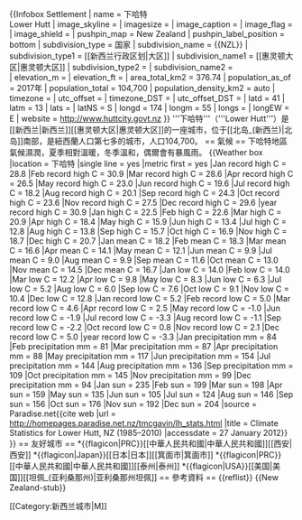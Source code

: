 {{Infobox Settlement
| name = 下哈特<br/>Lower Hutt
| image_skyline = 
| imagesize = 
| image_caption = 
| image_flag = 
| image_shield = 
| pushpin_map = New Zealand
| pushpin_label_position = bottom
| subdivision_type = 国家
| subdivision_name = {{NZL}}
| subdivision_type1 = [[新西兰行政区划|大区]]
| subdivision_name1 = [[惠灵顿大区|惠灵顿大区]]
| subdivision_type2 = 
| subdivision_name2 =  
| elevation_m = 
| elevation_ft = 
| area_total_km2 = 376.74
| population_as_of = 2017年
| population_total = 104,700
| population_density_km2 = auto
| timezone = 
| utc_offset = 
| timezone_DST = 
| utc_offset_DST = 
| latd = 41
| latm = 13
| lats = 
| latNS = S
| longd = 174
| longm = 55
| longs = 
| longEW = E
| website =  http://www.huttcity.govt.nz
}}
'''下哈特'''（'''Lower Hutt'''）是[[新西兰|新西兰]][[惠灵顿大区|惠灵顿大区]]的一座城市，位于[[北岛_(新西兰)|北岛]]南部，是紐西蘭人口第七多的城市，人口104,700。
== 氣候 ==
下哈特地區氣候濕潤，夏季相對溫暖，冬季溫和，偶爾會有暴風雨。
{{Weather box
|location = 下哈特
|single line = yes
|metric first = yes
|Jan record high C = 28.8
|Feb record high C = 30.9
|Mar record high C = 28.6
|Apr record high C = 26.5
|May record high C = 23.0
|Jun record high C = 19.6
|Jul record high C = 18.2
|Aug record high C = 20.1
|Sep record high C = 24.3
|Oct record high C = 23.6
|Nov record high C = 27.5
|Dec record high C = 29.6
|year record high C = 30.9
|Jan high C = 22.5
|Feb high C = 22.6
|Mar high C = 20.9
|Apr high C = 18.4
|May high C = 15.9
|Jun high C = 13.4
|Jul high C = 12.8
|Aug high C = 13.8
|Sep high C = 15.7
|Oct high C = 16.9
|Nov high C = 18.7
|Dec high C = 20.7
|Jan mean C = 18.2
|Feb mean C = 18.3
|Mar mean C = 16.6
|Apr mean C = 14.1
|May mean C = 12.1
|Jun mean C = 9.9
|Jul mean C = 9.0
|Aug mean C = 9.9
|Sep mean C = 11.6
|Oct mean C = 13.0
|Nov mean C = 14.5
|Dec mean C = 16.7
|Jan low C = 14.0
|Feb low C = 14.0
|Mar low C = 12.2
|Apr low C = 9.8
|May low C = 8.3
|Jun low C = 6.3
|Jul low C = 5.2
|Aug low C = 6.0
|Sep low C = 7.6
|Oct low C = 9.1
|Nov low C = 10.4
|Dec low C = 12.8
|Jan record low C = 5.2
|Feb record low C = 5.0
|Mar record low C = 4.6
|Apr record low C = 2.5
|May record low C = -1.0
|Jun record low C = -1.9
|Jul record low C = -3.3
|Aug record low C = -1.1
|Sep record low C = -2.2
|Oct record low C = 0.8
|Nov record low C = 2.1
|Dec record low C = 5.0
|year record low C = -3.3
|Jan precipitation mm = 84
|Feb precipitation mm = 81
|Mar precipitation mm = 87
|Apr precipitation mm = 88
|May precipitation mm = 117
|Jun precipitation mm = 154
|Jul precipitation mm = 144
|Aug precipitation mm = 136
|Sep precipitation mm = 109
|Oct precipitation mm = 145
|Nov precipitation mm = 99
|Dec precipitation mm = 94
|Jan sun = 235
|Feb sun = 199
|Mar sun = 198
|Apr sun = 159
|May sun = 135
|Jun sun = 105
|Jul sun = 124
|Aug sun = 146
|Sep sun = 156
|Oct sun = 176
|Nov sun = 192
|Dec sun = 204
|source = Paradise.net<ref>{{cite web
|url = http://homepages.paradise.net.nz/tmcgavin/lh_stats.html
|title = Climate Statistics for Lower Hutt, NZ (1985–2010)
|accessdate = 27 January 2012}}</ref>
}}
== 友好城市 ==
*{{flagicon|PRC}}[[中華人民共和國|中華人民共和國]][[西安|西安]]
*{{flagicon|Japan}}[[日本|日本]][[箕面市|箕面市]]
*{{flagicon|PRC}}[[中華人民共和國|中華人民共和國]][[泰州|泰州]]
*{{flagicon|USA}}[[美国|美国]][[坦佩_(亚利桑那州)|亚利桑那州坦佩]]
== 參考資料 ==
{{reflist}}
{{New Zealand-stub}}

[[Category:新西兰城市|M]]
